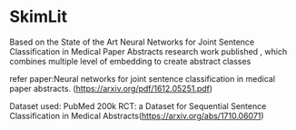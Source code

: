 # SkimLit
Based on the State of the Art Neural Networks for Joint Sentence Classification in Medical Paper Abstracts research work published , which combines multiple level of embedding to create abstract classes

refer paper:Neural networks for joint sentence classification in medical paper abstracts. (https://arxiv.org/pdf/1612.05251.pdf)

Dataset used: PubMed 200k RCT: a Dataset for Sequential Sentence Classification in Medical Abstracts(https://arxiv.org/abs/1710.06071)
